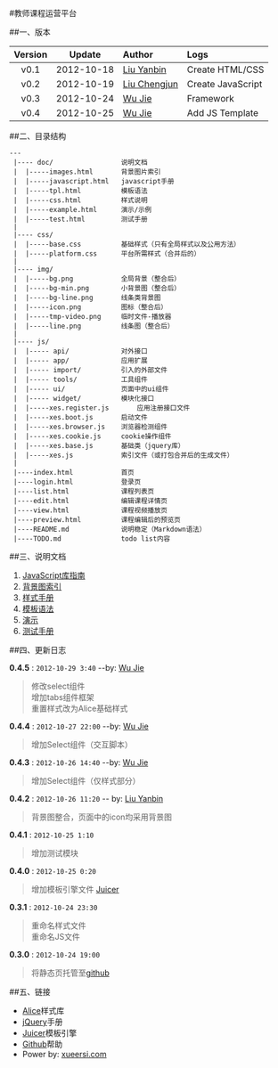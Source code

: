 <!--
![xueersi.com](https://raw.github.com/xueersi/TeacherPlatform/master/img/logo.png)
-->

#教师课程运营平台

##一、版本

| Version |   Update   |         Author        |     Logs              
|:-------:|:----------:|:--------------------- |:-------------------------
|  v0.1   | 2012-10-18 |  [Liu Yanbin][lyb]    | Create HTML/CSS       
|  v0.2   | 2012-10-19 |  [Liu Chengjun][lcj]  | Create JavaScript     
|  v0.3   | 2012-10-24 |  [Wu Jie][marco]      | Framework      
|  v0.4   | 2012-10-25 |  [Wu Jie][marco]      | Add JS Template      

##二、目录结构

	---
	 |---- doc/					说明文档
	 |	|-----images.html		背景图片索引
	 |	|-----javascript.html	javascript手册
	 |	|-----tpl.html	 		模板语法
	 |	|-----css.html			样式说明	 	 
	 |	|-----example.html	 	演示/示例	 
	 |	|-----test.html	 		测试手册
	 |	
	 |---- css/
	 |	|-----base.css			基础样式（只有全局样式以及公用方法）
	 |	|-----platform.css	 	平台所需样式（合并后的）
	 |
	 |---- img/
	 |	|-----bg.png			全局背景（整合后）
	 |	|-----bg-min.png		小背景图（整合后）
	 |	|-----bg-line.png		线条类背景图
	 |	|-----icon.png			图标（整合后）
	 |	|-----tmp-video.png		临时文件-播放器
	 |	|-----line.png			线条图（整合后）
	 |	 	 	 	 	 	 
	 |---- js/
	 |	|----- api/				对外接口
	 |	|----- app/				应用扩展
	 |	|----- import/			引入的外部文件
	 |	|----- tools/			工具组件
	 |	|----- ui/				页面中的ui组件
	 |	|----- widget/			模块化接口
	 |	|-----xes.register.js		应用注册接口文件
	 |	|-----xes.boot.js		启动文件
	 |	|-----xes.browser.js	浏览器检测组件
	 |	|-----xes.cookie.js		cookie操作组件
	 |	|-----xes.base.js		基础类（jquery库）
	 |	|-----xes.js			索引文件（或打包合并后的生成文件）
	 |	 	 	 
	 |----index.html			首页
	 |----login.html 			登录页
	 |----list.html				课程列表页
	 |----edit.html				编辑课程详情页
	 |----view.html				课程视频播放页
	 |----preview.html			课程编辑后的预览页
	 |----README.md				说明稳定（Markdown语法）
	 |----TODO.md				todo list内容
	 
##三、说明文档

1. [JavaScript库指南][1]
2. [背景图索引][2]
3. [样式手册][3]
4. [模板语法][4]
5. [演示][5]
6. [测试手册][6]


[1]:doc/javascript.html
[2]:doc/images.html
[3]:doc/css.html
[4]:doc/tpl.html
[5]:doc/example.html
[6]:doc/test.html

##四、更新日志

**0.4.5** : `2012-10-29 3:40`	--by: [Wu Jie][marco]
> 修改select组件	
> 增加tabs组件框架	
> 重置样式改为Alice基础样式

**0.4.4** : `2012-10-27 22:00`	--by: [Wu Jie][marco]
> 增加Select组件（交互脚本）

**0.4.3** : `2012-10-26 14:40`	--by: [Wu Jie][marco]
> 增加Select组件（仅样式部分）

**0.4.2** : `2012-10-26 11:20`	-- by: [Liu Yanbin][lyb]
> 背景图整合，页面中的icon均采用背景图

**0.4.1** : `2012-10-25 1:10`	
> 增加测试模块

**0.4.0** : `2012-10-25 0:20`
> 增加模板引擎文件 [Juicer][e3]

**0.3.1** : `2012-10-24 23:30`
> 重命名样式文件		
> 重命名JS文件

**0.3.0** : `2012-10-24 19:00`
> 将静态页托管至[github][e4]



##五、链接

+ [Alice][e1]样式库
+ [jQuery][e2]手册
+ [Juicer][e3]模板引擎
+ [Github][e4]帮助
+ Power by: [xueersi.com][e5]

[e1]:http://aliceui.com
[e2]:http://www.css88.com/jqapi-1.7/
[e3]:http://juicer.name
[e4]:http://www.worldhello.net/
[e5]:http://www.xueersi.com



[lyb]:mailto:liuyanbin@xueersi.com
[sjg]:mailto:shijiangang@xueersi.com
[lcj]:mailto:liuchengjun@xueersi.com
[marco]:wujie@xueersi.com
